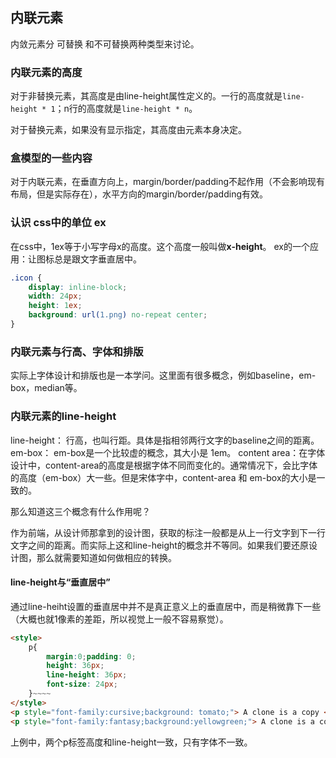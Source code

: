 ## 内联元素

内敛元素分 可替换 和不可替换两种类型来讨论。

### 内联元素的高度

对于非替换元素，其高度是由line-height属性定义的。一行的高度就是`line-height * 1`；n行的高度就是`line-height * n`。

对于替换元素，如果没有显示指定，其高度由元素本身决定。


### 盒模型的一些内容

对于内联元素，在垂直方向上，margin/border/padding不起作用（不会影响现有布局，但是实际存在），水平方向的margin/border/padding有效。

### 认识 css中的单位 ex

在css中，1ex等于小写字母x的高度。这个高度一般叫做**x-height**。
ex的一个应用：让图标总是跟文字垂直居中。

``` css
.icon {
    display: inline-block;
    width: 24px;
    height: 1ex;
    background: url(1.png) no-repeat center;
}
```
### 内联元素与行高、字体和排版

实际上字体设计和排版也是一本学问。这里面有很多概念，例如baseline，em-box，median等。

### 内联元素的line-height

line-height： 行高，也叫行距。具体是指相邻两行文字的baseline之间的距离。
em-box： em-box是一个比较虚的概念，其大小是 1em。
content area：在字体设计中，content-area的高度是根据字体不同而变化的。通常情况下，会比字体的高度（em-box）大一些。但是宋体字中，content-area 和 em-box的大小是一致的。

那么知道这三个概念有什么作用呢？

作为前端，从设计师那拿到的设计图，获取的标注一般都是从上一行文字到下一行文字之间的距离。而实际上这和line-height的概念并不等同。如果我们要还原设计图，那么就需要知道如何做相应的转换。

#### line-height与“垂直居中”
通过line-heiht设置的垂直居中并不是真正意义上的垂直居中，而是稍微靠下一些（大概也就1像素的差距，所以视觉上一般不容易察觉）。

``` html
<style>
	p{
		margin:0;padding: 0;
		height: 36px;
		line-height: 36px;
		font-size: 24px;
	}~~~~
</style>
<p style="font-family:cursive;background: tomato;"> A clone is a copy </p>
<p style="font-family:fantasy;background:yellowgreen;"> A clone is a copy </p>
```

上例中，两个p标签高度和line-height一致，只有字体不一致。